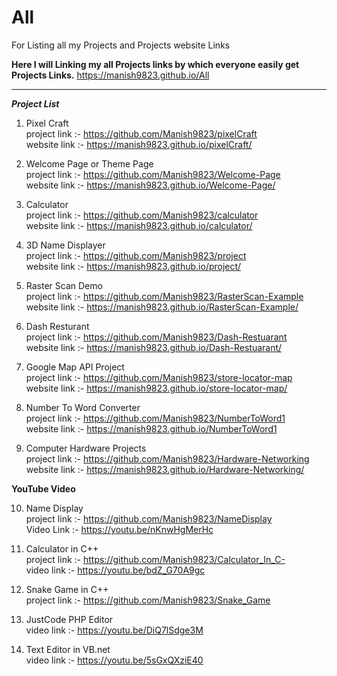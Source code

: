 # All
For Listing all my Projects and Projects website Links

**Here I will Linking my all Projects links by which everyone easily get Projects Links.** https://manish9823.github.io/All
 
__________________________________

**_Project List_**

1. Pixel Craft <br>
  project link :- https://github.com/Manish9823/pixelCraft <br>
  website link :- https://manish9823.github.io/pixelCraft/ <br>

2. Welcome Page or Theme Page <br>
  project link :- https://github.com/Manish9823/Welcome-Page <br>
  website link :- https://manish9823.github.io/Welcome-Page/ <br>

3. Calculator  <br>
  project link :- https://github.com/Manish9823/calculator <br>
  website link :- https://manish9823.github.io/calculator/ <br>
 
4. 3D Name Displayer <br>
  project link :- https://github.com/Manish9823/project <br>
  website link :- https://manish9823.github.io/project/ <br>

5. Raster Scan Demo <br>
  project link :- https://github.com/Manish9823/RasterScan-Example <br>
  website link :- https://manish9823.github.io/RasterScan-Example/ <br>
  
6. Dash Resturant <br>
  project link :- https://github.com/Manish9823/Dash-Restuarant <br>
  website link :- https://manish9823.github.io/Dash-Restuarant/ <br>

7. Google Map API Project <br>
  project link :- https://github.com/Manish9823/store-locator-map <br>
  website link :- https://manish9823.github.io/store-locator-map/ <br>

8. Number To Word Converter  <br>
  project link :- https://github.com/Manish9823/NumberToWord1 <br>
  website link :- https://manish9823.github.io/NumberToWord1 <br>
  
9. Computer Hardware Projects <br>
  project link :- https://github.com/Manish9823/Hardware-Networking <br>
  website link :- https://manish9823.github.io/Hardware-Networking/ <br>
  
  
  
**YouTube Video** 

10. Name Display <br>
 project link :- https://github.com/Manish9823/NameDisplay <br>
 Video Link :- https://youtu.be/nKnwHgMerHc <br>

11. Calculator in C++  <br>
  project link :- https://github.com/Manish9823/Calculator_In_C- <br>
  video link :- https://youtu.be/bdZ_G70A9gc <br>
 
12. Snake Game in C++ <br>
  project link :- https://github.com/Manish9823/Snake_Game <br>
 
13. JustCode PHP Editor <br>
  video link :- https://youtu.be/DiQ7lSdge3M <br>
  
14. Text Editor in VB.net <br>
  video link :- https://youtu.be/5sGxQXziE40 <br>
